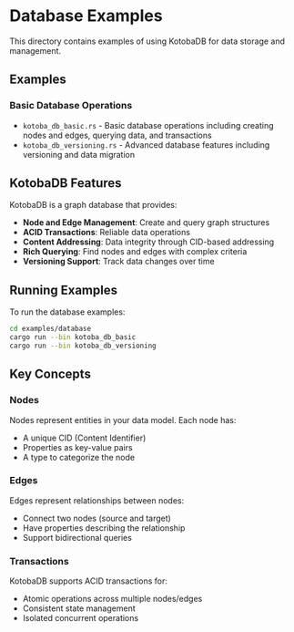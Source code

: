 # Database Examples

This directory contains examples of using KotobaDB for data storage and management.

## Examples

### Basic Database Operations
- `kotoba_db_basic.rs` - Basic database operations including creating nodes and edges, querying data, and transactions
- `kotoba_db_versioning.rs` - Advanced database features including versioning and data migration

## KotobaDB Features

KotobaDB is a graph database that provides:

- **Node and Edge Management**: Create and query graph structures
- **ACID Transactions**: Reliable data operations
- **Content Addressing**: Data integrity through CID-based addressing
- **Rich Querying**: Find nodes and edges with complex criteria
- **Versioning Support**: Track data changes over time

## Running Examples

To run the database examples:

```bash
cd examples/database
cargo run --bin kotoba_db_basic
cargo run --bin kotoba_db_versioning
```

## Key Concepts

### Nodes
Nodes represent entities in your data model. Each node has:
- A unique CID (Content Identifier)
- Properties as key-value pairs
- A type to categorize the node

### Edges
Edges represent relationships between nodes:
- Connect two nodes (source and target)
- Have properties describing the relationship
- Support bidirectional queries

### Transactions
KotobaDB supports ACID transactions for:
- Atomic operations across multiple nodes/edges
- Consistent state management
- Isolated concurrent operations
